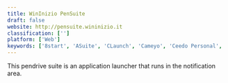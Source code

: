 ```yaml
---
title: WinInizio PenSuite
draft: false 
website: http://pensuite.wininizio.it
classification: ['']
platform: ['Web']
keywords: ['8start', 'ASuite', 'CLaunch', 'Cameyo', 'Ceedo Personal', 'FramaKey', 'Karan PC', 'LiberKey', 'Lupo PenSuite', 'PStart', 'PenDriveApps', 'Port-Able Apps Suite', 'Prayaya V3', 'Quick Cliq', 'SyMenu', 'The Portable Freeware Collection', 'WinPenPack']
---
```

This pendrive suite is an application launcher that runs in the notification area.